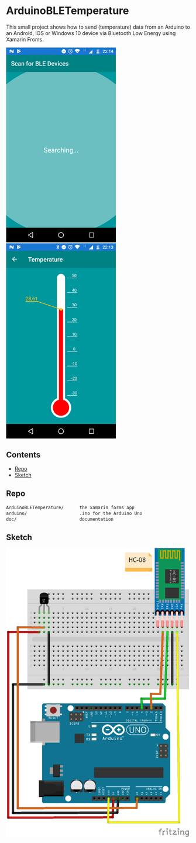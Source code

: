 # ArduinoBLETemperature

This small project shows how to send (temperature) data from an Arduino to an Android, iOS or Windows 10 device via Bluetooth Low Energy using Xamarin Froms.

<img src="https://raw.githubusercontent.com/d-wolf/ArduinoBLETemperature/master/doc/images/app/01_ABLET.png" width="300">
<img src="https://raw.githubusercontent.com/d-wolf/ArduinoBLETemperature/master/doc/images/app/02_ABLET.png" width="300">

## Contents

- [Repo](#Repo)
- [Sketch](#Sketch)

## Repo

```
ArduinoBLETemperature/      the xamarin forms app
arduino/                    .ino for the Arduino Uno
doc/                        documentation
```
## Sketch

<img src="https://raw.githubusercontent.com/d-wolf/ArduinoBLETemperature/master/doc/images/sketches/ArduinoBLETemperature_bb.png" width="500">
